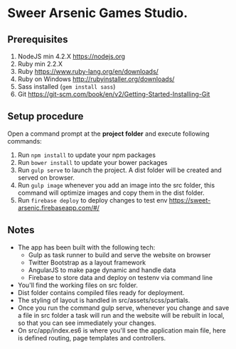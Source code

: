 # Sweer Arsenic Games Studio.

## Prerequisites
1. NodeJS min 4.2.X https://nodejs.org
2. Ruby min 2.2.X
 1. Ruby https://www.ruby-lang.org/en/downloads/
 2. Ruby on Windows http://rubyinstaller.org/downloads/
3. Sass installed (`gem install sass`)
4. Git https://git-scm.com/book/en/v2/Getting-Started-Installing-Git
 
## Setup procedure
Open a command prompt at the **project folder** and execute following commands:

1. Run `npm install` to update your npm packages
2. Run `bower install` to update your bower packages
4. Run `gulp serve` to launch the project. A dist folder will be created and served on browser.
5. Run `gulp image` whenever you add an image into the src folder, this command will optimize images and copy them in the dist folder.
6. Run `firebase deploy` to deploy changes to test env https://sweet-arsenic.firebaseapp.com/#/

## Notes
- The app has been built with the following tech:
	- Gulp as task runner to build and serve the website on browser
	- Twitter Bootstrap as a layout framework
	- AngularJS to make page dynamic and handle data
	- Firebase to store data and deploy on testenv via command line
- You'll find the working files on src folder.
- Dist folder contains compiled files ready for deployment.
- The styling of layout is handled in src/assets/scss/partials.
- Once you run the command gulp serve, whenever you change and save a file in src folder a task will run and the website will be rebuilt in local, so that you can see immediately your changes.
- On src/app/index.es6 is where you'll see the application main file, here is defined routing, page templates and controllers.

